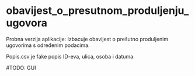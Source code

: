 # obavijest_o_presutnom_produljenju_ugovora

Probna verzija aplikacije:
Izbacuje obavijest o prešutno produljenim ugovorima s određenim podacima.

Popis.csv je fake popis ID-eva, ulica, osoba i datuma.

#TODO:
GUI

